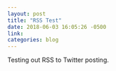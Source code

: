 ```yaml
---
layout: post
title: "RSS Test"
date: 2018-06-03 16:05:26 -0500
link:
categories: blog
---
```

Testing out RSS to Twitter posting. 

